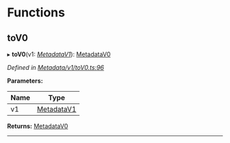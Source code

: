 

# Functions

<a id="tov0"></a>

##  toV0

▸ **toV0**(v1: *[MetadataV1](../classes/_metadata_v1_index_.metadatav1.md)*): [MetadataV0](../classes/_metadata_v0_index_.metadatav0.md)

*Defined in [Metadata/v1/toV0.ts:96](https://github.com/polkadot-js/api/blob/5015923/packages/types/src/Metadata/v1/toV0.ts#L96)*

**Parameters:**

| Name | Type |
| ------ | ------ |
| v1 | [MetadataV1](../classes/_metadata_v1_index_.metadatav1.md) |

**Returns:** [MetadataV0](../classes/_metadata_v0_index_.metadatav0.md)

___

